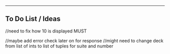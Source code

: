 ------------------------------------------------------------------------
To Do List / Ideas
-----------------------------------------------------------------------
//need to fix how 10 is displayed MUST


//maybe add error check later on for response
//might need to change deck from list of ints to list of tuples for suite and number